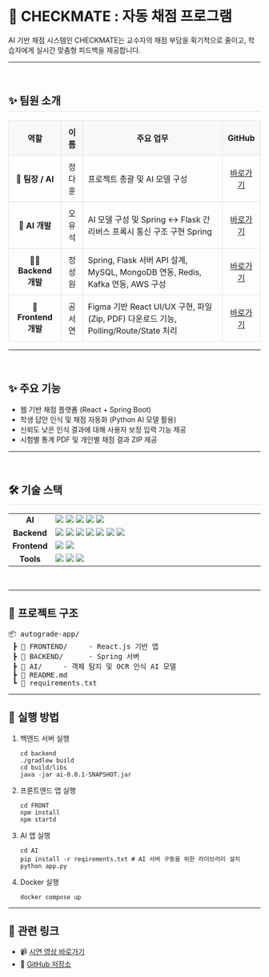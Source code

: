 <h1>🎯 CHECKMATE : 자동 채점 프로그램</h1>
<p> AI 기반 채점 시스템인 CHECKMATE는 교수자의 채점 부담을 획기적으로 줄이고, 학습자에게 실시간 맞춤형 피드백을 제공합니다.</p>
<hr>
<br>

<div id="team-members">
  <h2 style="border-bottom: 2px solid #eaecef; padding-bottom: 0.3em;">✨ 팀원 소개</h2>
  <table style="width: 100%; border-collapse: collapse; text-align: center;">
    <thead>
      <tr style="background-color: #f6f8fa;">
        <th style="padding: 10px; border: 1px solid #dfe2e5;">역할</th>
        <th style="padding: 10px; border: 1px solid #dfe2e5;">이름</th>
        <th style="padding: 10px; border: 1px solid #dfe2e5;">주요 업무</th>
        <th style="padding: 10px; border: 1px solid #dfe2e5;">GitHub</th>
      </tr>
    </thead>
    <tbody>
      <tr>
        <td style="padding: 10px; border: 1px solid #dfe2e5;">👑 <strong>팀장 / AI</strong></td>
        <td style="padding: 10px; border: 1px solid #dfe2e5;">정다훈</td>
        <td style="padding: 10px; border: 1px solid #dfe2e5; text-align: left;">프로젝트 총괄 및 AI 모델 구성</td>
        <td style="padding: 10px; border: 1px solid #dfe2e5;"><a href="https://github.com/Downy-newlearner">바로가기</a></td>
      </tr>
      <tr>
        <td style="padding: 10px; border: 1px solid #dfe2e5;">🧩 <strong>AI 개발</strong></td>
        <td style="padding: 10px; border: 1px solid #dfe2e5;">오유석</td>
        <td style="padding: 10px; border: 1px solid #dfe2e5; text-align: left;">AI 모델 구성 및 Spring ↔ Flask 간 리버스 프록시 통신 구조 구현 Spring </td>
        <td style="padding: 10px; border: 1px solid #dfe2e5;"><a href="https://github.com/DKUSeok2">바로가기</a></td>
      </tr>
      <tr>
        <td style="padding: 10px; border: 1px solid #dfe2e5;">🧑‍💻 <strong>Backend 개발</strong></td>
        <td style="padding: 10px; border: 1px solid #dfe2e5;">정성원</td>
        <td style="padding: 10px; border: 1px solid #dfe2e5; text-align: left;">Spring, Flask 서버 API 설계, MySQL, MongoDB 연동, Redis, Kafka 연동, AWS 구성</td>
        <td style="padding: 10px; border: 1px solid #dfe2e5;"><a href="https://github.com/woniwory">바로가기</a></td>
      </tr>
      <tr>
        <td style="padding: 10px; border: 1px solid #dfe2e5;">🎨 <strong>Frontend 개발</strong></td>
        <td style="padding: 10px; border: 1px solid #dfe2e5;">공서연</td>
        <td style="padding: 10px; border: 1px solid #dfe2e5; text-align: left;">Figma 기반 React UI/UX 구현, 파일(Zip, PDF) 다운로드 기능, Polling/Route/State 처리</td>
        <td style="padding: 10px; border: 1px solid #dfe2e5;"><a href="https://github.com/seoyeeon">바로가기</a></td>
      </tr>
    </tbody>
  </table>
</div>
<hr>
<br>

<h2>✨ 주요 기능</h2>
<ul>
  <li>웹 기반 채점 플랫폼 (React + Spring Boot)</li>
  <li>학생 답안 인식 및 채점 자동화 (Python AI 모델 활용)</li>
  <li>신뢰도 낮은 인식 결과에 대해 사용자 보정 입력 기능 제공</li>
  <li>시험별 통계 PDF 및 개인별 채점 결과 ZIP 제공</li>
</ul>
<hr>
<br>

<div id="tech-stack">
  <h2 style="border-bottom: 2px solid #eaecef; padding-bottom: 0.3em;">🛠️ 기술 스택</h2>
  <table style="width: 100%;">
    <tbody>
      <tr>
        <td style="width: 15%; text-align: center;"><strong>AI</strong></td>
        <td><img src="https://img.shields.io/badge/Python-3776AB?style=for-the-badge&logo=python&logoColor=white">  <img src="https://img.shields.io/badge/Flask-000000?style=for-the-badge&logo=flask&logoColor=white"  <img src="https://img.shields.io/badge/TensorFlow-FF6F00?style=for-the-badge&logo=Tensorflow&logoColor=black"> <img src="https://img.shields.io/badge/Tensorflow-FF6F00?style=for-the-badge&logo=tensorflow&logoColor=white"> <img src="https://img.shields.io/badge/PyTorch-EE4C2C?style=for-the-badge&logo=pytorch&logoColor=white"> <img src="https://img.shields.io/badge/OpenCV-5C3EE8?style=for-the-badge&logo=opencv&logoColor=white"></td>
      </tr>
      <tr>
        <td style="text-align: center;"><strong>Backend</strong></td>
        <td><img src="https://img.shields.io/badge/Spring Boot-6DB33F?style=for-the-badge&logo=spring&logoColor=white"> <img src="https://img.shields.io/badge/Flask-000000?style=for-the-badge&logo=flask&logoColor=white"> <img src="https://img.shields.io/badge/MySQL-4479A1?style=for-the-badge&logo=mysql&logoColor=white"> <img src="https://img.shields.io/badge/MongoDB-47A248?style=for-the-badge&logo=mongodb&logoColor=white"> <img src="https://img.shields.io/badge/Apache Kafka-231F20?style=for-the-badge&logo=apachekafka&logoColor=white"> <img src="https://img.shields.io/badge/Redis-FF4438?style=for-the-badge&logo=redis&logoColor=white"> <img src="https://img.shields.io/badge/AWS-000000?style=for-the-badge&logo=aws&logoColor=black"></td>
      </tr>
      <tr>
        <td style="text-align: center;"><strong>Frontend</strong></td>
        <td><img src="https://img.shields.io/badge/React-61DAFB?style=for-the-badge&logo=react&logoColor=white"> <img src="https://img.shields.io/badge/JavaScript-F7DF1E?style=for-the-badge&logo=javascript&logoColor=white"></td>
      </tr>
      <tr>
        <td style="text-align: center;"><strong>Tools</strong></td>
        <td><img src="https://img.shields.io/badge/Git-F05032?style=for-the-badge&logo=git&logoColor=white"> <img src="https://img.shields.io/badge/GitHub-181717?style=for-the-badge&logo=github&logoColor=white"> <img src="https://img.shields.io/badge/Docker-2496ED?style=for-the-badge&logo=docker&logoColor=white"></td></td> 
      </tr>
    </tbody>
  </table>
</div>

<br>
<hr>
<h2>📁 프로젝트 구조</h2>
<pre>
📦 autograde-app/
 ┣ 📂 FRONTEND/     - React.js 기반 앱
 ┣ 📂 BACKEND/      - Spring 서버
 ┣ 📂 AI/     - 객체 탐지 및 OCR 인식 AI 모델
 ┣ 📜 README.md
 ┗ 📜 requirements.txt
</pre>

<hr>

<h2>🚀 실행 방법</h2>
<ol>
  <li>백엔드 서버 실행
    <pre><code>cd backend
./gradlew build
cd build/libs
java -jar ai-0.0.1-SNAPSHOT.jar</code></pre>
  </li>
  <li>프론트엔드 앱 실행
    <pre><code>cd FRONT
npm install
npm startd</code></pre>
  </li>
    <li>AI 앱 실행
    <pre><code>cd AI
pip install -r reqirements.txt # AI 서버 구동을 위한 라이브러리 설치
python app.py</code></pre>
  </li>
      <li>Docker 실행
    <pre><code>docker compose up</code></pre>
  </li>
</ol>

<hr>

<h2>🔗 관련 링크</h2>
<ul>
  <li>📹 <a href="https://youtu.be/예시링크" target="_blank">시연 영상 바로가기</a></li>
  <li>📂 <a href="https://github.com/your-team-name/autograde-app" target="_blank">GitHub 저장소</a></li>
</ul>
